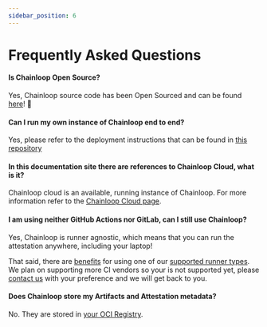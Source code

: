 ```yaml
---
sidebar_position: 6
---
```


# Frequently Asked Questions

#### Is Chainloop Open Source?

Yes, Chainloop source code has been Open Sourced and can be found [here](https://github.com/chainloop-dev/chainloop)! 🎉

#### Can I run my own instance of Chainloop end to end?

Yes, please refer to the deployment instructions that can be found in [this repository](https://github.com/chainloop-dev/chainloop)

#### In this documentation site there are references to Chainloop Cloud, what is it?

Chainloop cloud is an available, running instance of Chainloop. For more information refer to the [Chainloop Cloud page](./chainloop-cloud).

#### I am using neither GitHub Actions nor GitLab, can I still use Chainloop?

Yes, Chainloop is runner agnostic, which means that you can run the attestation anywhere, including your laptop!

That said, there are [benefits](/reference/operator/contract#runner-context) for using one of our [supported runner types](/reference/operator/contract#runner-context). We plan on supporting more CI vendors so your is not supported yet, please [contact us](https://us21.list-manage.com/contact-form?u=801f42b3abafc40b1a17c5f25&form_id=3f3bbfe15e6fcd4a60be9b966652cfd5) with your preference and we will get back to you.

#### Does Chainloop store my Artifacts and Attestation metadata?

No. They are stored in [your OCI Registry](/getting-started/setup#add-oci-repository).
